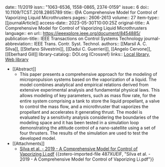 date:: 11/2019
issn:: "1063-6536, 1558-0865, 2374-0159"
issue:: 6
doi:: 10.1109/TCST.2018.2865789
title:: @A Comprehensive Model for Control of Vaporizing Liquid Microthrusters
pages:: 2606-2613
volume:: 27
item-type:: [[journalArticle]]
access-date:: 2023-05-30T10:00:25Z
original-title:: A Comprehensive Model for Control of Vaporizing Liquid Microthrusters
language:: en
url:: https://ieeexplore.ieee.org/document/8454885/
publication-title:: IEEE Transactions on Control Systems Technology
journal-abbreviation:: IEEE Trans. Contr. Syst. Technol.
authors:: [[Marsil A. C. Silva]], [[Stefano Silvestrini]], [[Dadui C. Guerrieri]], [[Angelo Cervone]], [[Eberhard Gill]]
library-catalog:: DOI.org (Crossref)
links:: [Local library](zotero://select/library/items/ZKY8T52X), [Web library](https://www.zotero.org/users/9628799/items/ZKY8T52X)

- [[Abstract]]
	- This paper presents a comprehensive approach for the modeling of micropropulsion systems based on the vaporization of a liquid. The model combines analytical and empirical relations derived from extensive experimental analysis and fundamental physical laws. This allows modeling of key parameters, such as mass ﬂow rate, for the entire system comprising a tank to store the liquid propellant, a valve to control the mass ﬂow, and a microthruster that vaporizes the propellant and accelerates it generating thrust. The model is evaluated by a sensitivity analysis considering the boundaries of the modeling space and it has been tested in a simulation loop demonstrating the attitude control of a nano-satellite using a set of four thrusters. The results of the simulation are used to test the developed model.
- [[Attachments]]
	- [Silva et al. - 2019 - A Comprehensive Model for Control of Vaporizing Li.pdf](zotero://select/library/items/487XUEIF) {{zotero-imported-file 487XUEIF, "Silva et al. - 2019 - A Comprehensive Model for Control of Vaporizing Li.pdf"}}